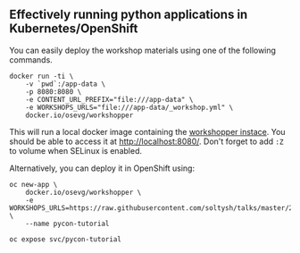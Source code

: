 Effectively running python applications in Kubernetes/OpenShift
---------------------------------------------------------------

You can easily deploy the workshop materials using one of the following commands.

    docker run -ti \
        -v `pwd`:/app-data \
        -p 8080:8080 \
        -e CONTENT_URL_PREFIX="file:///app-data" \
        -e WORKSHOPS_URLS="file:///app-data/_workshop.yml" \
        docker.io/osevg/workshopper

This will run a local docker image containing the [workshopper instace](https://github.com/osevg/workshopper).
You should be able to access it at [http://localhost:8080/](http://localhost:8080).
Don't forget to add `:Z` to volume when SELinux is enabled.

Alternatively, you can deploy it in OpenShift using:

    oc new-app \
        docker.io/osevg/workshopper \
        -e WORKSHOPS_URLS=https://raw.githubusercontent.com/soltysh/talks/master/2017/pycon/_workshop.yml \
        --name pycon-tutorial

    oc expose svc/pycon-tutorial

